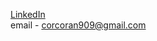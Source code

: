  <a href="https://www.linkedin.com/in/michael-corcoran909/">LinkedIn</a>  
 email - corcoran909@gmail.com  


 
